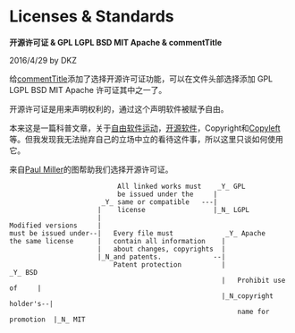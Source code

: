 # Licenses & Standards

**开源许可证 & GPL LGPL BSD MIT Apache & commentTitle**

2016/4/29 by DKZ



给[commentTitle](https://github.com/davidkingzyb/commentTitle)添加了选择开源许可证功能，可以在文件头部选择添加 GPL LGPL BSD MIT Apache 许可证其中之一了。

开源许可证是用来声明权利的，通过这个声明软件被赋予自由。

本来这是一篇科普文章，关于[自由软件运动](https://zh.wikipedia.org/wiki/%E8%87%AA%E7%94%B1%E8%BD%AF%E4%BB%B6%E8%BF%90%E5%8A%A8)，[开源软件](https://zh.wikipedia.org/wiki/%E5%BC%80%E6%BA%90%E8%BD%AF%E4%BB%B6)，Copyright和[Copyleft](https://zh.wikipedia.org/wiki/Copyleft)等。但我发现我无法抛弃自己的立场中立的看待这件事，所以这里只谈如何使用它。

来自[Paul Miller](http://paulmillr.com/posts/simple-description-of-popular-software-licenses/)的图帮助我们选择开源许可证。


	                           All linked works must    _Y_ GPL
	                           be issued under the     |
	                       _Y_ same or compatible   ---| 
	                      |    license                 |_N_ LGPL
	                      |
	Modified versions     |
	must be issued under--|   Every file must             _Y_ Apache
	the same license      |   contain all information    |
	                      |   about changes, copyrights  | 
	                      |_N_and patents.             --|         
	                          Patent protection          |                        _Y_ BSD
 	                                                     |   Prohibit use of     |
	                                                     |_N_copyright holder's--|
	                                                         name for promotion  |_N_ MIT
                                                     



